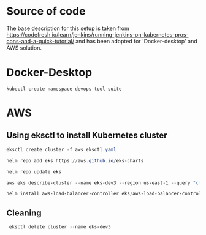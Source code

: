 
# Source of code
The base description for this setup is taken from https://codefresh.io/learn/jenkins/running-jenkins-on-kubernetes-pros-cons-and-a-quick-tutorial/ and has been adopted for 'Docker-desktop' and AWS solution.

# Docker-Desktop

```
kubectl create namespace devops-tool-suite
```

# AWS

## Using eksctl to install Kubernetes cluster
```powershell
eksctl create cluster -f aws_eksctl.yaml
```

````powershell
helm repo add eks https://aws.github.io/eks-charts
````

```powershell
helm repo update eks
```

```powershell
aws eks describe-cluster --name eks-dev3 --region us-east-1 --query "cluster.resourcesVpcConfig.vpcId" --output text
```

```powershell
helm install aws-load-balancer-controller eks/aws-load-balancer-controller --namespace kube-system --set clusterName=eks-dev3 --set serviceAccount.create=false --set region=us-east-1 --set vpcId=vpc-0af37773948b5835e --set serviceAccount.name=aws-load-balancer-controller
```

## Cleaning 

```powershell
 eksctl delete cluster --name eks-dev3
```